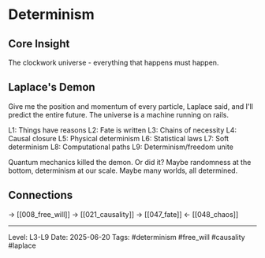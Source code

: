 # Determinism

## Core Insight
The clockwork universe - everything that happens must happen.

## Laplace's Demon

Give me the position and momentum of every particle, Laplace said, and I'll predict the entire future. The universe is a machine running on rails.

L1: Things have reasons
L2: Fate is written
L3: Chains of necessity
L4: Causal closure
L5: Physical determinism
L6: Statistical laws
L7: Soft determinism
L8: Computational paths
L9: Determinism/freedom unite

Quantum mechanics killed the demon. Or did it? Maybe randomness at the bottom, determinism at our scale. Maybe many worlds, all determined.

## Connections
→ [[008_free_will]]
→ [[021_causality]]
→ [[047_fate]]
← [[048_chaos]]

---
Level: L3-L9
Date: 2025-06-20
Tags: #determinism #free_will #causality #laplace